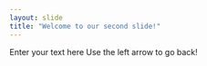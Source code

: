 ```yaml
---
layout: slide
title: "Welcome to our second slide!"
---
```

Enter your text here
Use the left arrow to go back!
